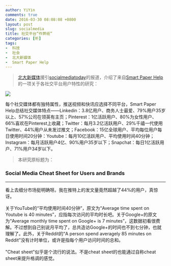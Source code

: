 ```yaml
---
author: YiYin
comments: true
date: 2016-03-30 08:08:08 +0800
layout: post
slug: socialmedia
title: 社交平台“作弊纸”
categories: [听]
tags:
-  科技
-  社会
-  北大新媒体
-  Smart Paper Help
---
```


<div class="quote"> <blockquote>
    	<a href="http://www.looooker.com/archives/25638">北大新媒体</a>援引<a href="http://www.socialmediatoday.com/social-networks/social-platform-audiences-cheat-sheet-infographic">socialmediatoday</a>的报道，介绍了来自<a href="http://www.smartpaperhelp.com/blog/social-media-cheat-sheet-for-users-and-brands">Smart Paper Help</a>的一项关于各社交平台用户特性的研究：
    </blockquote>
</div>

![](http://www.socialmediatoday.com/sites/default/files/adhutchinson/files/social-media-active-users.jpg)

每个社交媒体都有独特属性，推送视频和快讯应选择不同平台，Smart Paper Help总结社交媒体特点——Linkedin：3.8亿用户、商务人士最爱、79%用户35岁以上、57%公司在领英有主页；Pinterest：1亿活跃用户、80%为女性用户、66%喜欢在Pinterest上收藏；Twitter：每月3.2亿活跃用户、29%千禧一代使用Twitter、44%用户从未发过推文；Facebook：15亿全球用户、平均每位用户每日使用时间20分钟：Youtube：每月10亿活跃用户、平均使用时间40分钟；Instagram：每月活跃用户4亿、90%用户35岁以下；Snapchat：每日1亿活跃用户、71%用户34岁以下。

<blockquote>本研究原标题为：</blockquote>
<h3>Social Media Cheat Sheet for Users and Brands</h3>

<hr/>
<div class="commentsonquote">
<div class="yiyin">
看上去细分市场挺明确呀。我在推特上的发文量竟然超越了44%的用户，真惊讶。<br/><br/>
关于YouTube的“平均使用时间40分钟”，原文为“Average time spent on Youtube is 40 minutes”，应指每次访问的平均时长吧。关于Google+的原文为“Average monthly time spent on Google+ is 7 minutes”，这数据初看很费解。不过想到自己别说月平均了，总共造访Google+的时间也不到七分钟，也就理解了。此外，关于Reddit的“A person spend averagely 85 minutes on Reddit”没有计时单位，或许是指每个用户访问时间的总和。<br/><br/>
"Cheat sheet"似乎是个流行的说法。不是cheat sheet的也能通过自称cheat sheet来提升格调的感觉。
</div>
</div>


